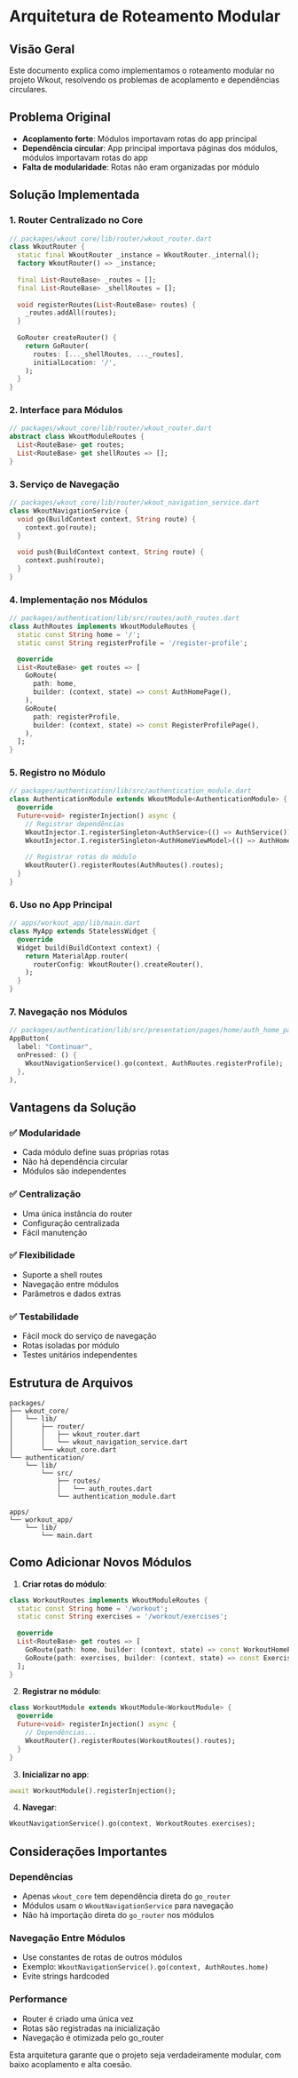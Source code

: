 # Arquitetura de Roteamento Modular

## Visão Geral

Este documento explica como implementamos o roteamento modular no projeto Wkout, resolvendo os problemas de acoplamento e dependências circulares.

## Problema Original

- **Acoplamento forte**: Módulos importavam rotas do app principal
- **Dependência circular**: App principal importava páginas dos módulos, módulos importavam rotas do app
- **Falta de modularidade**: Rotas não eram organizadas por módulo

## Solução Implementada

### 1. Router Centralizado no Core

```dart
// packages/wkout_core/lib/router/wkout_router.dart
class WkoutRouter {
  static final WkoutRouter _instance = WkoutRouter._internal();
  factory WkoutRouter() => _instance;
  
  final List<RouteBase> _routes = [];
  final List<RouteBase> _shellRoutes = [];
  
  void registerRoutes(List<RouteBase> routes) {
    _routes.addAll(routes);
  }
  
  GoRouter createRouter() {
    return GoRouter(
      routes: [..._shellRoutes, ..._routes],
      initialLocation: '/',
    );
  }
}
```

### 2. Interface para Módulos

```dart
// packages/wkout_core/lib/router/wkout_router.dart
abstract class WkoutModuleRoutes {
  List<RouteBase> get routes;
  List<RouteBase> get shellRoutes => [];
}
```

### 3. Serviço de Navegação

```dart
// packages/wkout_core/lib/router/wkout_navigation_service.dart
class WkoutNavigationService {
  void go(BuildContext context, String route) {
    context.go(route);
  }
  
  void push(BuildContext context, String route) {
    context.push(route);
  }
}
```

### 4. Implementação nos Módulos

```dart
// packages/authentication/lib/src/routes/auth_routes.dart
class AuthRoutes implements WkoutModuleRoutes {
  static const String home = '/';
  static const String registerProfile = '/register-profile';

  @override
  List<RouteBase> get routes => [
    GoRoute(
      path: home,
      builder: (context, state) => const AuthHomePage(),
    ),
    GoRoute(
      path: registerProfile,
      builder: (context, state) => const RegisterProfilePage(),
    ),
  ];
}
```

### 5. Registro no Módulo

```dart
// packages/authentication/lib/src/authentication_module.dart
class AuthenticationModule extends WkoutModule<AuthenticationModule> {
  @override
  Future<void> registerInjection() async {
    // Registrar dependências
    WkoutInjector.I.registerSingleton<AuthService>(() => AuthService());
    WkoutInjector.I.registerSingleton<AuthHomeViewModel>(() => AuthHomeViewModel());
    
    // Registrar rotas do módulo
    WkoutRouter().registerRoutes(AuthRoutes().routes);
  }
}
```

### 6. Uso no App Principal

```dart
// apps/workout_app/lib/main.dart
class MyApp extends StatelessWidget {
  @override
  Widget build(BuildContext context) {
    return MaterialApp.router(
      routerConfig: WkoutRouter().createRouter(),
    );
  }
}
```

### 7. Navegação nos Módulos

```dart
// packages/authentication/lib/src/presentation/pages/home/auth_home_page.dart
AppButton(
  label: "Continuar",
  onPressed: () {
    WkoutNavigationService().go(context, AuthRoutes.registerProfile);
  },
),
```

## Vantagens da Solução

### ✅ **Modularidade**
- Cada módulo define suas próprias rotas
- Não há dependência circular
- Módulos são independentes

### ✅ **Centralização**
- Uma única instância do router
- Configuração centralizada
- Fácil manutenção

### ✅ **Flexibilidade**
- Suporte a shell routes
- Navegação entre módulos
- Parâmetros e dados extras

### ✅ **Testabilidade**
- Fácil mock do serviço de navegação
- Rotas isoladas por módulo
- Testes unitários independentes

## Estrutura de Arquivos

```
packages/
├── wkout_core/
│   └── lib/
│       ├── router/
│       │   ├── wkout_router.dart
│       │   └── wkout_navigation_service.dart
│       └── wkout_core.dart
└── authentication/
    └── lib/
        └── src/
            ├── routes/
            │   └── auth_routes.dart
            └── authentication_module.dart

apps/
└── workout_app/
    └── lib/
        └── main.dart
```

## Como Adicionar Novos Módulos

1. **Criar rotas do módulo**:
```dart
class WorkoutRoutes implements WkoutModuleRoutes {
  static const String home = '/workout';
  static const String exercises = '/workout/exercises';
  
  @override
  List<RouteBase> get routes => [
    GoRoute(path: home, builder: (context, state) => const WorkoutHomePage()),
    GoRoute(path: exercises, builder: (context, state) => const ExercisesPage()),
  ];
}
```

2. **Registrar no módulo**:
```dart
class WorkoutModule extends WkoutModule<WorkoutModule> {
  @override
  Future<void> registerInjection() async {
    // Dependências...
    WkoutRouter().registerRoutes(WorkoutRoutes().routes);
  }
}
```

3. **Inicializar no app**:
```dart
await WorkoutModule().registerInjection();
```

4. **Navegar**:
```dart
WkoutNavigationService().go(context, WorkoutRoutes.exercises);
```

## Considerações Importantes

### Dependências
- Apenas `wkout_core` tem dependência direta do `go_router`
- Módulos usam o `WkoutNavigationService` para navegação
- Não há importação direta do `go_router` nos módulos

### Navegação Entre Módulos
- Use constantes de rotas de outros módulos
- Exemplo: `WkoutNavigationService().go(context, AuthRoutes.home)`
- Evite strings hardcoded

### Performance
- Router é criado uma única vez
- Rotas são registradas na inicialização
- Navegação é otimizada pelo go_router

Esta arquitetura garante que o projeto seja verdadeiramente modular, com baixo acoplamento e alta coesão. 